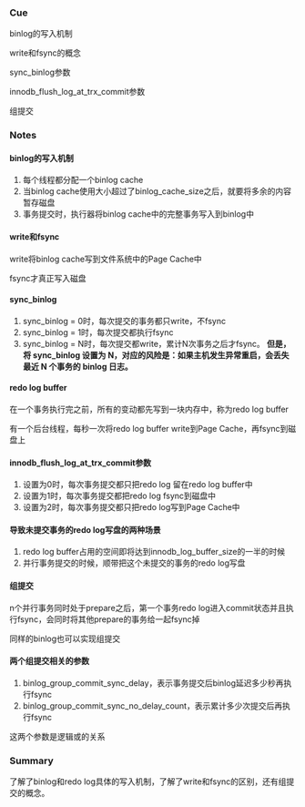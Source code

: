 ### Cue

binlog的写入机制

write和fsync的概念

sync_binlog参数

innodb_flush_log_at_trx_commit参数

组提交

### Notes

#### binlog的写入机制

1. 每个线程都分配一个binlog cache
2. 当binlog cache使用大小超过了binlog_cache_size之后，就要将多余的内容暂存磁盘
3. 事务提交时，执行器将binlog cache中的完整事务写入到binlog中

#### write和fsync

write将binlog cache写到文件系统中的Page Cache中

fsync才真正写入磁盘

#### sync_binlog

1. sync_binlog = 0时，每次提交的事务都只write，不fsync
2. sync_binlog = 1时，每次提交都执行fsync
3. sync_binlog = N时，每次提交都write，累计N次事务之后才fsync。 **但是，将 sync_binlog 设置为 N，对应的风险是：如果主机发生异常重启，会丢失最近 N 个事务的 binlog 日志。**

#### redo log buffer

在一个事务执行完之前，所有的变动都先写到一块内存中，称为redo log buffer

有一个后台线程，每秒一次将redo log buffer write到Page Cache，再fsync到磁盘上

#### innodb_flush_log_at_trx_commit参数

1. 设置为0时，每次事务提交都只把redo log 留在redo log buffer中
2. 设置为1时，每次事务提交都把redo log fsync到磁盘中
3. 设置为2时，每次事务提交都只把redo log写到Page Cache中

#### 导致未提交事务的redo log写盘的两种场景

1. redo log buffer占用的空间即将达到innodb_log_buffer_size的一半的时候
2. 并行事务提交的时候，顺带把这个未提交的事务的redo log写盘

#### 组提交

n个并行事务同时处于prepare之后，第一个事务redo log进入commit状态并且执行fsync，会同时将其他prepare的事务给一起fsync掉

同样的binlog也可以实现组提交

#### 两个组提交相关的参数

1. binlog_group_commit_sync_delay，表示事务提交后binlog延迟多少秒再执行fsync
2. binlog_group_commit_sync_no_delay_count，表示累计多少次提交后再执行fsync

这两个参数是逻辑或的关系

### Summary

了解了binlog和redo log具体的写入机制，了解了write和fsync的区别，还有组提交的概念。

